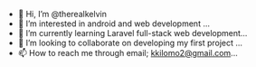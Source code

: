 - 👋 Hi, I’m @therealkelvin
- 👀 I’m interested in android and web development ...
- 🌱 I’m currently learning Laravel full-stack web development...
- 💞️ I’m looking to collaborate on developing my first project ...
- 📫 How to reach me through email; kkilomo2@gmail.com...

<!---
therealkelvin/therealkelvin is a ✨ special ✨ repository because its `README.md` (this file) appears on your GitHub profile.
You can click the Preview link to take a look at your changes.
--->
